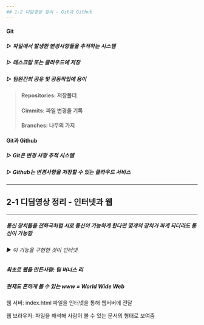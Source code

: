 ```yaml
---
## 1-2 디딤영상 정리 - Git과 Github
---
```

#### Git 
##### ▷ 파일에서 발생한 변경사항들을 추적하는 시스템 
##### ▷ 데스크탑 또는 클라우드에 저장
##### ▷ 팀원간의 공유 및 공동작업에 용이

> #### Repositories: 저장폴더
> #### Cimmits: 파일 변경을 기록
> #### Branches: 나무의 가지

#### Git과 Github
##### ▷ Git은 변경 사항 추적 시스템
##### ▷ Github는 변경사항을 저장할 수 있는 클라우드 서비스

---

## 2-1 디딤영상 정리 - 인터넷과 웹
---
##### 통신 장치들을 전화국처럼 서로 통신이 가능하게 한다면 몇개의 장치가 파게 되더라도 통신이 가능함
###### ▶︎ 이 기능을 구현한 것이 인터넷
##### 최초로 웹을 만든사람: 팀 버너스 리
##### 현재도 흔하게 볼 수 있는 www = World Wide Web

웸 서버: index.html 파일을 인터넷을 통해 웹서버에 전달

웹 브라우저: 파일을 해석해 사람이 볼 수 있는 문서의 형태로 보여줌
